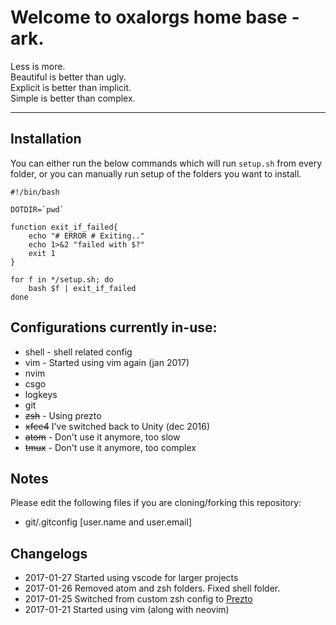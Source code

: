 # Welcome to oxalorgs home base - ark.

Less is more.  
Beautiful is better than ugly.  
Explicit is better than implicit.  
Simple is better than complex.  

---

## Installation

You can either run the below commands which will run `setup.sh`
from every folder, or you can manually run setup of the folders
you want to install.

```
#!/bin/bash

DOTDIR=`pwd`

function exit_if_failed{
    echo "# ERROR # Exiting.."
    echo 1>&2 "failed with $?"
    exit 1
} 

for f in */setup.sh; do
    bash $f | exit_if_failed
done
```

## Configurations currently in-use:

* shell - shell related config
* vim - Started using vim again (jan 2017)
* nvim
* csgo
* logkeys
* git
* ~~zsh~~ - Using prezto
* ~~xfce4~~ I've switched back to Unity (dec 2016)
* ~~atom~~ - Don't use it anymore, too slow
* ~~tmux~~ - Don't use it anymore, too complex

## Notes

Please edit the following files if you are cloning/forking this repository:

* git/.gitconfig [user.name and user.email]

## Changelogs

* 2017-01-27 Started using vscode for larger projects
* 2017-01-26 Removed atom and zsh folders. Fixed shell folder.
* 2017-01-25 Switched from custom zsh config to
  [Prezto](https://github.com/sorin-ionescu/prezto)
* 2017-01-21 Started using vim (along with neovim)


